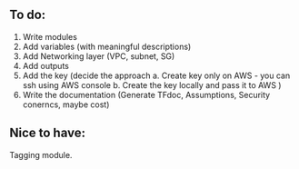## To do:
1. Write modules
2. Add variables (with meaningful descriptions)
3. Add Networking layer (VPC, subnet, SG)
4. Add outputs
5. Add the key (decide the approach
    a. Create key only on AWS - you can ssh using AWS console
    b. Create the key locally and pass it to AWS )
6. Write the documentation (Generate TFdoc, Assumptions, Security conerncs, maybe cost)

## Nice to have:
Tagging module.